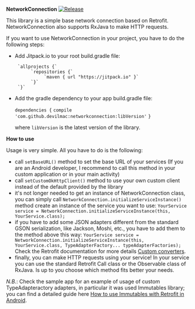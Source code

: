 **NetworkConnection**
[![Release](https://jitpack.io/v/devilmac/networkconnection.svg)](https://jitpack.io/#devilmac/networkconnection)

This library is a simple base network connection based on Retrofit.
NetworkConnection also supports RxJava to make HTTP requests.

If you want to use NetworkConnection in your project, you have to do the following steps:

* Add Jitpack.io to your root build.gradle file:

	   `allprojects {`
            `repositories {`
			     `maven { url "https://jitpack.io" }`
			`}`
	   `}`

* Add the gradle dependency to your app build.gradle file:

    `dependencies {`
        `compile 'com.github.devilmac:networkconnection:libVersion'`
    `}`

    where `libVersion` is the latest version of the library.

**How to use**

Usage is very simple. All you have to do is the following:
* call `setBaseURL()` method to set the base URL of your services (If you are an Android developer, I recommend to call this method in your custom application or in your main activity)
* call `setCustomOkHttpClient()` method to use your own custom client instead of the default provided by the library
* it's not longer needed to get an instance of NetworkConnection class, you can simply call `NetworkConnection.initializeServiceInstance()` method create an instance of the service you want to use:
        `YourService service = NetworkConnection.initializeServiceInstance(this, YourService.class);`
* if you have to add some JSON adapters different from the standard GSON serialization, like Jackson, Moshi, etc., you have to add them to the method above this way:
        `YourService service = NetworkConnection.initializeServiceInstance(this, YourService.class, TypeAdapterFactory... typeAdapterFactories);`
Check the Retrofit documentation for more details [Custom converters](http://square.github.io/retrofit/#restadapter-configuration).
* finally, you can make HTTP requests using your service! In your service you can use the standard Retrofit Call<T> class or the Observable<T> class of RxJava. Is up to you choose which method fits better your needs.

*N.B.*: Check the sample app for an example of usage of custom TypeAdapteractory adapters, in particular it was used Immutables library; you can find a detailed guide here [How to use Immutables with Retrofit in Android](https://medium.com/@fedecola/how-to-use-immutables-with-retrofit-in-android-dde4237deb4f).
